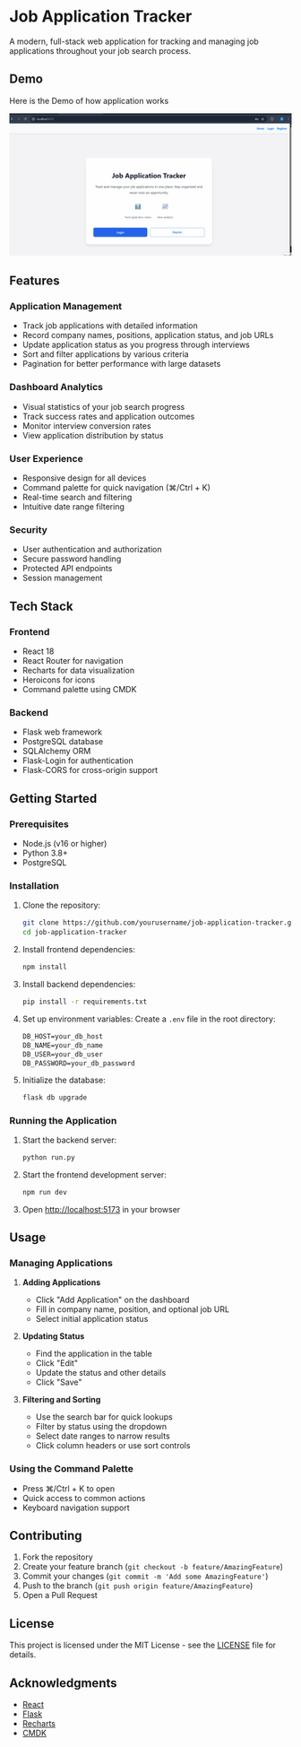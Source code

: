 ﻿# Job Application Tracker

A modern, full-stack web application for tracking and managing job applications throughout your job search process. 

## Demo
Here is the Demo of how application works

![Walkthrough](./public/Walkthrough.gif)

## Features

### Application Management
- Track job applications with detailed information
- Record company names, positions, application status, and job URLs
- Update application status as you progress through interviews
- Sort and filter applications by various criteria
- Pagination for better performance with large datasets

### Dashboard Analytics
- Visual statistics of your job search progress
- Track success rates and application outcomes
- Monitor interview conversion rates
- View application distribution by status

### User Experience
- Responsive design for all devices
- Command palette for quick navigation (⌘/Ctrl + K)
- Real-time search and filtering
- Intuitive date range filtering

### Security
- User authentication and authorization
- Secure password handling
- Protected API endpoints
- Session management

## Tech Stack

### Frontend
- React 18
- React Router for navigation
- Recharts for data visualization
- Heroicons for icons
- Command palette using CMDK

### Backend
- Flask web framework
- PostgreSQL database
- SQLAlchemy ORM
- Flask-Login for authentication
- Flask-CORS for cross-origin support

## Getting Started

### Prerequisites
- Node.js (v16 or higher)
- Python 3.8+
- PostgreSQL

### Installation

1. Clone the repository:
   ```bash
   git clone https://github.com/yourusername/job-application-tracker.git
   cd job-application-tracker
   ```

2. Install frontend dependencies:
   ```bash
   npm install
   ```

3. Install backend dependencies:
   ```bash
   pip install -r requirements.txt
   ```

4. Set up environment variables:
   Create a `.env` file in the root directory:
   ```
   DB_HOST=your_db_host
   DB_NAME=your_db_name
   DB_USER=your_db_user
   DB_PASSWORD=your_db_password
   ```

5. Initialize the database:
   ```bash
   flask db upgrade
   ```

### Running the Application

1. Start the backend server:
   ```bash
   python run.py
   ```

2. Start the frontend development server:
   ```bash
   npm run dev
   ```

3. Open [http://localhost:5173](http://localhost:5173) in your browser

## Usage

### Managing Applications

1. **Adding Applications**
   - Click "Add Application" on the dashboard
   - Fill in company name, position, and optional job URL
   - Select initial application status

2. **Updating Status**
   - Find the application in the table
   - Click "Edit"
   - Update the status and other details
   - Click "Save"

3. **Filtering and Sorting**
   - Use the search bar for quick lookups
   - Filter by status using the dropdown
   - Select date ranges to narrow results
   - Click column headers or use sort controls

### Using the Command Palette
- Press ⌘/Ctrl + K to open
- Quick access to common actions
- Keyboard navigation support

## Contributing

1. Fork the repository
2. Create your feature branch (`git checkout -b feature/AmazingFeature`)
3. Commit your changes (`git commit -m 'Add some AmazingFeature'`)
4. Push to the branch (`git push origin feature/AmazingFeature`)
5. Open a Pull Request

## License

This project is licensed under the MIT License - see the [LICENSE](LICENSE) file for details.

## Acknowledgments

- [React](https://reactjs.org/)
- [Flask](https://flask.palletsprojects.com/)
- [Recharts](https://recharts.org/)
- [CMDK](https://cmdk.paco.me/)
